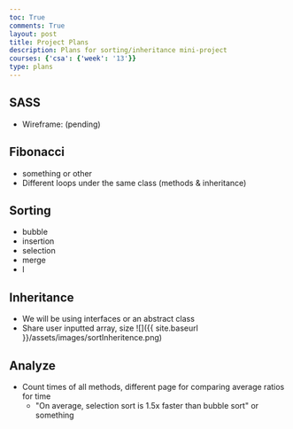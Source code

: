 ```yaml
---
toc: True
comments: True
layout: post
title: Project Plans
description: Plans for sorting/inheritance mini-project
courses: {'csa': {'week': '13'}}
type: plans
---
```


## SASS
- Wireframe: (pending)

## Fibonacci
- something or other
- Different loops under the same class (methods & inheritance)

## Sorting
- bubble
- insertion
- selection
- merge
- l

## Inheritance
- We will be using interfaces or an abstract class
- Share user inputted array, size
![]({{ site.baseurl }}/assets/images/sortInheritence.png)

## Analyze
- Count times of all methods, different page for comparing average ratios for time
    * "On average, selection sort is 1.5x faster than bubble sort" or something
